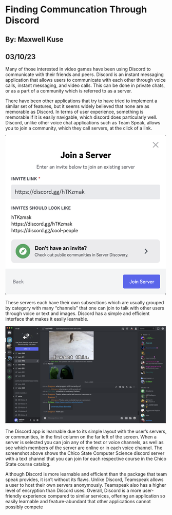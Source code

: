 # Finding Communcation Through Discord
## By: Maxwell Kuse
## 03/10/23

Many of those interested in video games have been using Discord to communicate with their friends and peers. Discord is an instant messaging application that allows users to communicate with each other through voice calls, instant messaging, and video calls. This can be done in private chats, or as a part of a community which is referred to as a server. 

There have been other applications that try to have tried to implement a similar set of features, but it seems widely believed that none are as memorable as Discord. In terms of user experience, something is memorable if it is easily navigable, which discord does particularly well. Discord, unlike other voice chat applications such as Team Speak, allows you to join a community, which they call servers, at the click of a link. 

<img alt="Screenshot of the promt that allows you to join an existing Discord server" src="../assets/Join Server.png" style="width:500px;"/>


These servers each have their own subsections which are usually grouped by category with many “channels” that one can join to talk with other users through voice or text and images. Discord has a simple and efficient interface that makes it easily learnable. 

<img alt="Screenshot of the Discord application interface, specifically the Chico State computer science server" src="../assets/Discord Interface.png" style="width:500px;"/>


The Discord app is learnable due to its simple layout with the user’s servers, or communities, in the first column on the far left of the screen. When a server is selected you can join any of the text or voice channels, as well as see which members of the server are online or in each voice channel. The screenshot above shows the Chico State Computer Science discord server with a text channel that you can join for each respective course in the Chico State course catalog.

Although Discord is more learnable and efficient than the package that team speak provides, it isn’t without its flaws. Unlike Discord, Teamspeak allows a user to host their own servers anonymously. Teamspeak also has a higher level of encryption than Discord uses. Overall, Discord is a more user-friendly experience compared to similar services, offering an application so easily learnable and feature-abundant that other applications cannot possibly compete
